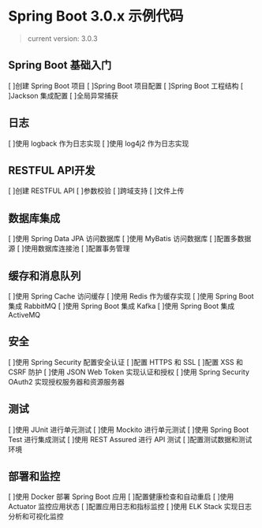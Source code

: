 # Spring Boot 3.0.x 示例代码

> current version: 3.0.3

## Spring Boot 基础入门

[ ]创建 Spring Boot 项目
[ ]Spring Boot 项目配置
[ ]Spring Boot 工程结构
[ ]Jackson 集成配置
[ ]全局异常捕获

## 日志

[ ]使用 logback 作为日志实现
[ ]使用 log4j2 作为日志实现

## RESTFUL API开发

[ ]创建 RESTFUL API
[ ]参数校验
[ ]跨域支持
[ ]文件上传

## 数据库集成

[ ]使用 Spring Data JPA 访问数据库
[ ]使用 MyBatis 访问数据库
[ ]配置多数据源
[ ]使用数据库连接池
[ ]配置事务管理

## 缓存和消息队列

[ ]使用 Spring Cache 访问缓存
[ ]使用 Redis 作为缓存实现
[ ]使用 Spring Boot 集成 RabbitMQ
[ ]使用 Spring Boot 集成 Kafka
[ ]使用 Spring Boot 集成 ActiveMQ

## 安全

[ ]使用 Spring Security 配置安全认证
[ ]配置 HTTPS 和 SSL
[ ]配置 XSS 和 CSRF 防护
[ ]使用 JSON Web Token 实现认证和授权
[ ]使用 Spring Security OAuth2 实现授权服务器和资源服务器

## 测试

[ ]使用 JUnit 进行单元测试
[ ]使用 Mockito 进行单元测试
[ ]使用 Spring Boot Test 进行集成测试
[ ]使用 REST Assured 进行 API 测试
[ ]配置测试数据和测试环境

## 部署和监控

[ ]使用 Docker 部署 Spring Boot 应用
[ ]配置健康检查和自动重启
[ ]使用 Actuator 监控应用状态
[ ]配置应用日志和指标监控
[ ]使用 ELK Stack 实现日志分析和可视化监控